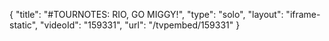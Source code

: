 {
    "title": "#TOURNOTES: RIO, GO MIGGY!",
    "type": "solo",
    "layout": "iframe-static",
    "videoId": "159331",
    "url": "\/tvpembed\/159331"
}